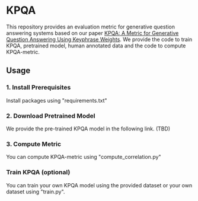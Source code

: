 # KPQA

This repository provides an evaluation metric for generative question answering systems based on our paper [KPQA: A Metric for Generative Question Answering Using Keyphrase Weights](https://arxiv.org/pdf/2005.00192).
We provide the code to train KPQA, pretrained model, human annotated data and the code to compute KPQA-metric.

<h2> Usage </h2>

<h3> 1. Install Prerequisites </h3>
Install packages using "requirements.txt"

<h3> 2. Download Pretrained Model </h3>
We provide the pre-trained KPQA model in the following link. (TBD)

<h3> 3. Compute Metric </h3>
You can compute KPQA-metric using "compute_correlation.py"

<h3> Train KPQA (optional) </h3>
You can train your own KPQA model using the provided dataset or your own dataset using "train.py".
